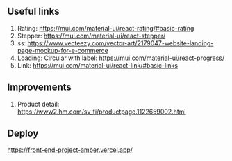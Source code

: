 ## Useful links

1. Rating: https://mui.com/material-ui/react-rating/#basic-rating
2. Stepper: https://mui.com/material-ui/react-stepper/
3. ss: https://www.vecteezy.com/vector-art/2179047-website-landing-page-mockup-for-e-commerce
4. Loading: Circular with label: https://mui.com/material-ui/react-progress/
5. Link: https://mui.com/material-ui/react-link/#basic-links

## Improvements

1. Product detail: https://www2.hm.com/sv_fi/productpage.1122659002.html

## Deploy

https://front-end-project-amber.vercel.app/
